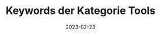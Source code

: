---
title: Keywords der Kategorie Tools
info: Stepstone Ausschreibungen Medieninformatik
date: 2023-02-23
urlRohdaten: https://www.icloud.com/numbers/081c88uajx_jMSe1xn_mRyAiQ#stellenausschreibungen
urlVisualisation: https://voyant-tools.org/?corpus=3c941da290ccebf7bbb08ea4426e3653&stopList=stop.de.german.txt&panels=cirrus,reader,trends,summary,contexts
size: 37
layout: image.11ty.js
---